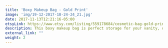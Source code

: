 ```yaml
---
title: 'Boxy Makeup Bag - Gold Print'
image: 'img/19-12-2017-18-24-24_21.jpg'
date: 2017-11-13T12:21:16-05:00
etsyLink: https://www.etsy.com/listing/559178684/cosmetic-bag-gold-print-makeup-bag-gift?ref=shop_home_active_22
description: This boxy makeup bag is perfect storage for your vanity, or bathroom sink. It has a lot of room to store everything from makeup palettes, brushes, to your everyday essentials. Great for travel, lined with sturdy interfacing and handle attached to the side.Lined with ProSoft® Food Safe Waterproof PUL Fabric to wipe clean during use. Fabric pattern image will vary slightly and be unique for each bag.Bag measurements:• 9" long• 5 1/2" tall• 5" wide
external_link: ""
weight: 2
---
```

